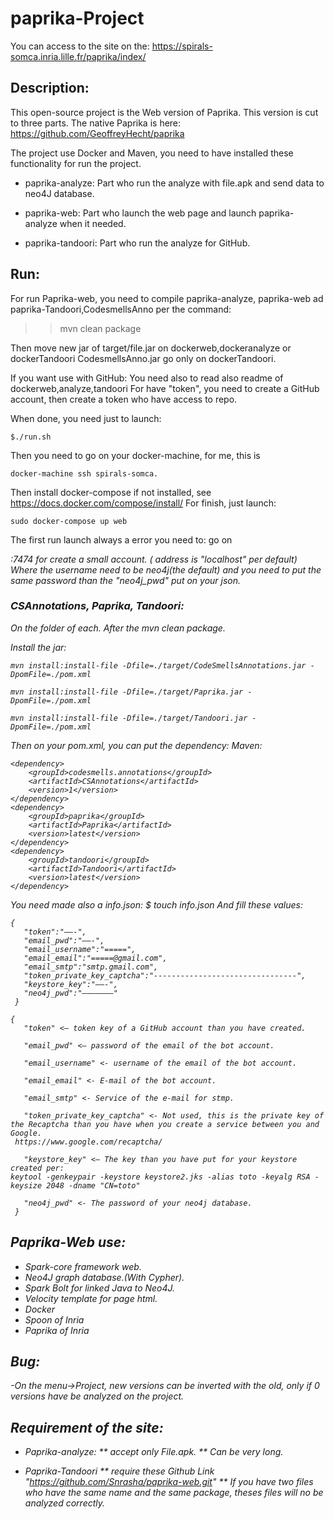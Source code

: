 # paprika-Project

You can access to the site on the: https://spirals-somca.inria.lille.fr/paprika/index/


## Description:

This open-source project is the Web version of Paprika. This version is cut to three parts.
The native Paprika is here: https://github.com/GeoffreyHecht/paprika

The project use Docker and Maven, you need to have installed these functionality for run the project.


* paprika-analyze: Part who run the analyze with file.apk and send data to neo4J database.

* paprika-web: Part who launch the web page and launch paprika-analyze when it needed.

* paprika-tandoori: Part who run the analyze for GitHub.


## Run:

For run Paprika-web, you need to compile paprika-analyze, paprika-web ad paprika-Tandoori,CodesmellsAnno per the command:
>> mvn clean package

Then move new jar of target/file.jar on dockerweb,dockeranalyze or dockerTandoori
CodesmellsAnno.jar go only on dockerTandoori.

If you want use with GitHub:
You need also to read also readme of dockerweb,analyze,tandoori
For have "token", you need to create a GitHub account, then create a token who have access to repo.

When done, you need just to launch:
```
$./run.sh
```

Then you need to go on your docker-machine, for me, this is
```
docker-machine ssh spirals-somca.
```
Then install docker-compose if not installed, see
https://docs.docker.com/compose/install/
For finish, just launch:
```
sudo docker-compose up web
```



The first run launch always a error you need to:
go on <address>:7474 for create a small account.  ( address is "localhost"  per default)
Where the username need to be neo4j(the default) and you need to put the same password than the "neo4j_pwd" put on your json.


### CSAnnotations, Paprika, Tandoori:
On the folder of each.
After the mvn clean package.

Install the jar:
```
mvn install:install-file -Dfile=./target/CodeSmellsAnnotations.jar -DpomFile=./pom.xml

```
```
mvn install:install-file -Dfile=./target/Paprika.jar -DpomFile=./pom.xml

```
```
mvn install:install-file -Dfile=./target/Tandoori.jar -DpomFile=./pom.xml

```

Then on your pom.xml, you can put the dependency:
Maven:
```
<dependency>
	<groupId>codesmells.annotations</groupId>
	<artifactId>CSAnnotations</artifactId>
	<version>1</version>
</dependency>
<dependency>
	<groupId>paprika</groupId>
	<artifactId>Paprika</artifactId>
	<version>latest</version>
</dependency>
<dependency>
	<groupId>tandoori</groupId>
	<artifactId>Tandoori</artifactId>
	<version>latest</version>
</dependency>
```

You need made also a info.json:
$ touch info.json
And fill these values:
```
{ 
   "token":"——-",
   "email_pwd":"——-",
   "email_username":"=====",
   "email_email":"=====@gmail.com",
   "email_smtp":"smtp.gmail.com",
   "token_private_key_captcha":"--------------------------------",
   "keystore_key":"——-",
   "neo4j_pwd":"———————"
 }

```
```
{ 
   "token" <— token key of a GitHub account than you have created.

   "email_pwd" <— password of the email of the bot account.

   "email_username" <- username of the email of the bot account.

   "email_email" <- E-mail of the bot account.

   "email_smtp" <- Service of the e-mail for stmp.

   "token_private_key_captcha" <- Not used, this is the private key of the Recaptcha than you have when you create a service between you and Google.
 https://www.google.com/recaptcha/

   "keystore_key" <— The key than you have put for your keystore created per:
keytool -genkeypair -keystore keystore2.jks -alias toto -keyalg RSA -keysize 2048 -dname "CN=toto"

   "neo4j_pwd" <- The password of your neo4j database.
 }

```






## Paprika-Web use:
* Spark-core framework web.
* Neo4J graph database.(With Cypher).
* Spark Bolt for linked Java to Neo4J.
* Velocity template for page html.
* Docker
* Spoon of Inria
* Paprika of Inria



## Bug:
-On the menu->Project, new versions can be inverted with the old, only if 0 versions have be analyzed on the project.


## Requirement of the site:
* Paprika-analyze:
** accept only File.apk.
** Can be very long.

* Paprika-Tandoori
** require these Github Link "https://github.com/Snrasha/paprika-web.git"
** If you have  two files who have the same name and the same package, theses files will no be analyzed correctly.
